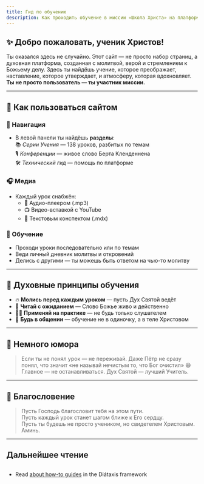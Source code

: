 ```yaml
---
title: Гид по обучению
description: Как проходить обучение в миссии «Школа Христа» на платформе Starlight.
---
```


## ✨ Добро пожаловать, ученик Христов!

Ты оказался здесь не случайно. Этот сайт — не просто набор страниц, а духовная платформа, созданная с молитвой, верой и стремлением к Божьему делу. Здесь ты найдёшь учение, которое преображает, наставление, которое утверждает, и атмосферу, которая вдохновляет.  
**Ты не просто пользователь — ты участник миссии.**

---

## 📖 Как пользоваться сайтом

### 🧭 Навигация
- В левой панели ты найдёшь **разделы**:  
  📚 *Серии Учения* — 138 уроков, разбитых по темам  
  🎙️ *Конференции* — живое слово Берта Кленденнена  
  🛠️ *Технический гид* — помощь по платформе

### 🎧 Медиа
- Каждый урок снабжён:
  - 🎵 Аудио-плеером (.mp3)
  - 📺 Видео-вставкой с YouTube
  - 📄 Текстовым конспектом (.mdx)

### 📝 Обучение
- Проходи уроки последовательно или по темам
- Веди личный дневник молитвы и откровений
- Делись с другими — ты можешь быть ответом на чью-то молитву

---

## 🙌 Духовные принципы обучения

- 🔥 **Молись перед каждым уроком** — пусть Дух Святой ведёт
- 📖 **Читай с ожиданием** — Слово Божье живо и действенно
- 🧎‍♂️ **Применяй на практике** — не будь только слушателем
- 🤝 **Будь в общении** — обучение не в одиночку, а в теле Христовом

---

## 💬 Немного юмора

> Если ты не понял урок — не переживай. Даже Пётр не сразу понял, что значит «не называй нечистым то, что Бог очистил» 😄  
> Главное — не останавливаться. Дух Святой — лучший Учитель.

---

## 🙏 Благословение

> Пусть Господь благословит тебя на этом пути.  
> Пусть каждый урок станет шагом ближе к Его сердцу.  
> Пусть ты будешь не просто учеником, но свидетелем Христовым.  
> Аминь.

---

## Дальнейшее чтение
## 

- Read [about how-to guides](https://diataxis.fr/how-to-guides/) in the Diátaxis framework
